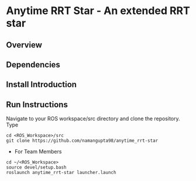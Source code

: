 # Anytime RRT Star - An extended RRT star

## Overview

## Dependencies

## Install Introduction

## Run Instructions

Navigate to your ROS workspace/src directory and clone the repository. Type 
```
cd <ROS_Workspace>/src
git clone https://github.com/namangupta98/anytime_rrt-star
```
- For Team Members
```
cd ~/<ROS_Workspace>
source devel/setup.bash
roslaunch anytime_rrt-star launcher.launch
```
